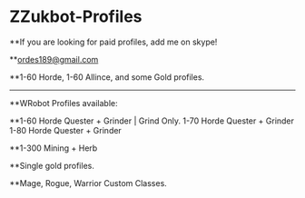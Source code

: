 # ZZukbot-Profiles

**If you are looking for paid profiles, add me on skype!

**ordes189@gmail.com

**1-60 Horde, 1-60 Allince, and some Gold profiles.

------------------------



**WRobot Profiles available:

**1-60 Horde Quester + Grinder | Grind Only.
1-70 Horde Quester + Grinder
1-80 Horde Quester + Grinder

**1-300 Mining + Herb

**Single gold profiles.

**Mage, Rogue, Warrior Custom Classes.

